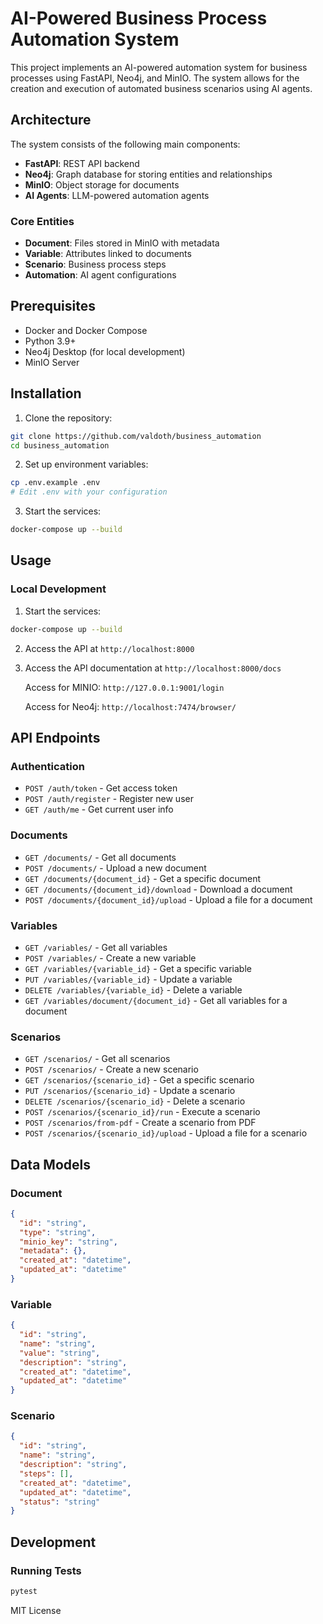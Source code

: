# AI-Powered Business Process Automation System

This project implements an AI-powered automation system for business processes using FastAPI, Neo4j, and MinIO. The system allows for the creation and execution of automated business scenarios using AI agents.

## Architecture

The system consists of the following main components:

- **FastAPI**: REST API backend
- **Neo4j**: Graph database for storing entities and relationships
- **MinIO**: Object storage for documents
- **AI Agents**: LLM-powered automation agents

### Core Entities

- **Document**: Files stored in MinIO with metadata
- **Variable**: Attributes linked to documents
- **Scenario**: Business process steps
- **Automation**: AI agent configurations

## Prerequisites

- Docker and Docker Compose
- Python 3.9+
- Neo4j Desktop (for local development)
- MinIO Server

## Installation

1. Clone the repository:
```bash
git clone https://github.com/valdoth/business_automation
cd business_automation
```

2. Set up environment variables:
```bash
cp .env.example .env
# Edit .env with your configuration
```

3. Start the services:
```bash
docker-compose up --build
```

## Usage

### Local Development

1. Start the services:
```bash
docker-compose up --build
```

2. Access the API at `http://localhost:8000`
3. Access the API documentation at `http://localhost:8000/docs`
   
   Access for MINIO: `http://127.0.0.1:9001/login`
   
   Access for Neo4j: `http://localhost:7474/browser/`

## API Endpoints

### Authentication

- `POST /auth/token` - Get access token
- `POST /auth/register` - Register new user
- `GET /auth/me` - Get current user info

### Documents

- `GET /documents/` - Get all documents
- `POST /documents/` - Upload a new document
- `GET /documents/{document_id}` - Get a specific document
- `GET /documents/{document_id}/download` - Download a document
- `POST /documents/{document_id}/upload` - Upload a file for a document

### Variables

- `GET /variables/` - Get all variables
- `POST /variables/` - Create a new variable
- `GET /variables/{variable_id}` - Get a specific variable
- `PUT /variables/{variable_id}` - Update a variable
- `DELETE /variables/{variable_id}` - Delete a variable
- `GET /variables/document/{document_id}` - Get all variables for a document

### Scenarios

- `GET /scenarios/` - Get all scenarios
- `POST /scenarios/` - Create a new scenario
- `GET /scenarios/{scenario_id}` - Get a specific scenario
- `PUT /scenarios/{scenario_id}` - Update a scenario
- `DELETE /scenarios/{scenario_id}` - Delete a scenario
- `POST /scenarios/{scenario_id}/run` - Execute a scenario
- `POST /scenarios/from-pdf` - Create a scenario from PDF
- `POST /scenarios/{scenario_id}/upload` - Upload a file for a scenario

## Data Models

### Document
```json
{
  "id": "string",
  "type": "string",
  "minio_key": "string",
  "metadata": {},
  "created_at": "datetime",
  "updated_at": "datetime"
}
```

### Variable
```json
{
  "id": "string",
  "name": "string",
  "value": "string",
  "description": "string",
  "created_at": "datetime",
  "updated_at": "datetime"
}
```

### Scenario
```json
{
  "id": "string",
  "name": "string",
  "description": "string",
  "steps": [],
  "created_at": "datetime",
  "updated_at": "datetime",
  "status": "string"
}
```

## Development

### Running Tests
```bash
pytest
```

MIT License
